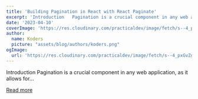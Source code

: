 ```yaml
---
title: 'Building Pagination in React with React Paginate'
excerpt: 'Introduction   Pagination is a crucial component in any web application, as it allows for...'
date: '2023-04-10'
coverImage: 'https://res.cloudinary.com/practicaldev/image/fetch/s--4_pxGvZg--/c_imagga_scale,f_auto,fl_progressive,h_420,q_auto,w_1000/https://dev-to-uploads.s3.amazonaws.com/uploads/articles/cnqj5ubav6tbr7z2aof8.png'
author:
  name: Koders
  picture: "assets/blog/authors/koders.png"
ogImage:
  url: 'https://res.cloudinary.com/practicaldev/image/fetch/s--4_pxGvZg--/c_imagga_scale,f_auto,fl_progressive,h_420,q_auto,w_1000/https://dev-to-uploads.s3.amazonaws.com/uploads/articles/cnqj5ubav6tbr7z2aof8.png'
---
```


Introduction   Pagination is a crucial component in any web application, as it allows for...

[Read more](https://dev.to/documatic/building-pagination-in-react-with-react-paginate-4nol)
